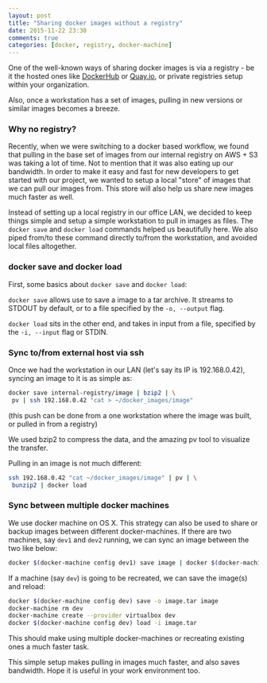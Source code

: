 ```yaml
---
layout: post
title: "Sharing docker images without a registry"
date: 2015-11-22 23:30
comments: true
categories: [docker, registry, docker-machine]
---
```


One of the well-known ways of sharing docker images is via a registry - be it the hosted ones like [DockerHub](https://hub.docker.com/) or [Quay.io](https://quay.io/), or private registries setup within your organization.

Also, once a workstation has a set of images, pulling in new versions or similar images becomes a breeze.

### Why no registry?

Recently, when we were switching to a docker based workflow, we found that pulling in the base set of images from our internal registry on AWS + S3 was taking a lot of time. Not to mention that it was also eating up our bandwidth. In order to make it easy and fast for new developers to get started with our project, we wanted to setup a local "store" of images that we can pull our images from. This store will also help us share new images much faster as well.

Instead of setting up a local registry in our office LAN, we decided to keep things simple and setup a simple workstation to pull in images as files. The `docker save` and `docker load` commands helped us beautifully here. We also piped from/to these command directly to/from the workstation, and avoided local files altogether.

### docker save and docker load

First, some basics about `docker save` and `docker load`:

`docker save` allows use to save a image to a tar archive. It streams to STDOUT by default, or to a file specified by the `-o, --output` flag.

`docker load` sits in the other end, and takes in input from a file, specified by the `-i, --input` flag or STDIN.

### Sync to/from external host via ssh

Once we had the workstation in our LAN (let's say its IP is 192.168.0.42), syncing an image to it is as simple as:

```bash
docker save internal-registry/image | bzip2 | \
 pv | ssh 192.168.0.42 "cat > ~/docker_images/image"
```
(this push can be done from a one workstation where the image was built, or pulled in from a registry)

We used bzip2 to compress the data, and the amazing pv tool to visualize the transfer.

Pulling in an image is not much different:

```bash
ssh 192.168.0.42 "cat ~/docker_images/image" | pv | \
 bunzip2 | docker load
```

### Sync between multiple docker machines

We use docker machine on OS X. This strategy can also be used to share or backup images between different docker-machines. If there are two machines, say `dev1` and `dev2` running, we can sync an image between the two like below:

```bash
docker $(docker-machine config dev1) save image | docker $(docker-machine config dev2) load
```

If a machine (say `dev`) is going to be recreated, we can save the image(s) and reload:

```bash
docker $(docker-machine config dev) save -o image.tar image
docker-machine rm dev
docker-machine create --provider virtualbox dev
docker $(docker-machine config dev) load -i image.tar
```
This should make using multiple docker-machines or recreating existing ones a much faster task.

This simple setup makes pulling in images much faster, and also saves bandwidth. Hope it is useful in your work environment too.
